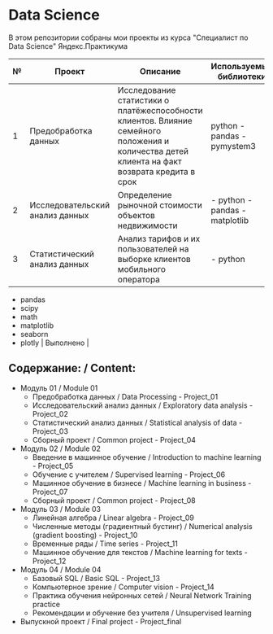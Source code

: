 # Data Science
В этом репозитории собраны мои проекты из курса "Специалист по Data Science" Яндекс.Практикума

| № | Проект | Описание | Используемые библиотеки | Статус |
| --- | --- | --- | --- | --- |
| 1 | Предобработка данных | Исследование статистики о платёжеспособности клиентов. Влияние семейного положения и количества детей клиента на факт возврата кредита в срок |  python - pandas - pymystem3 | Выполнено |
| 2 | Исследовательский анализ данных | Определение рыночной стоимости объектов недвижимости | - python - pandas - matplotlib | Выполнено |
| 3 | Статистический анализ данных | Анализ тарифов и их пользователей на выборке клиентов мобильного оператора | - python
- pandas
- scipy
- math
- matplotlib
- seaborn
- plotly | Выполнено |

## Содержание: / Content:
* Модуль 01 / Module 01
  - Предобработка данных / Data Processing - Project_01
  - Исследовательский анализ данных / Exploratory data analysis - Project_02
  - Статистический анализ данных / Statistical analysis of data - Project_03
  - Сборный проект / Common project - Project_04
* Модуль 02 / Module 02
  - Введение в машинное обучение / Introduction to machine learning - Project_05
  - Обучение с учителем / Supervised learning - Project_06
  - Машинное обучение в бизнесе / Machine learning in business - Project_07
  - Сборный проект / Common project - Project_08
* Модуль 03 / Module 03
  - Линейная алгебра / Linear algebra - Project_09
  - Численные методы (градиентный бустинг) / Numerical analysis (gradient boosting) - Project_10
  - Временные ряды / Time series - Project_11
  - Машинное обучение для текстов / Machine learning for texts - Project_12
* Модуль 04 / Module 04
  - Базовый SQL / Basic SQL - Project_13
  - Компьютерное зрение / Computer vision - Project_14
  - Практика обучения нейронных сетей / Neural Network Training practice 
  - Рекомендации и обучение без учителя / Unsupervised learning 
* Выпускной проект / Final project - Project_final
